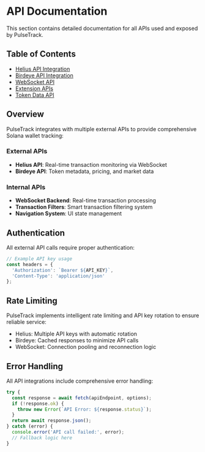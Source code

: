 # API Documentation

This section contains detailed documentation for all APIs used and exposed by PulseTrack.

## Table of Contents

- [Helius API Integration](./helius-api.md)
- [Birdeye API Integration](./birdeye-api.md)
- [WebSocket API](./websocket-api.md)
- [Extension APIs](./extension-apis.md)
- [Token Data API](./token-data-api.md)

## Overview

PulseTrack integrates with multiple external APIs to provide comprehensive Solana wallet tracking:

### External APIs
- **Helius API**: Real-time transaction monitoring via WebSocket
- **Birdeye API**: Token metadata, pricing, and market data

### Internal APIs
- **WebSocket Backend**: Real-time transaction processing
- **Transaction Filters**: Smart transaction filtering system
- **Navigation System**: UI state management

## Authentication

All external API calls require proper authentication:

```javascript
// Example API key usage
const headers = {
  'Authorization': `Bearer ${API_KEY}`,
  'Content-Type': 'application/json'
};
```

## Rate Limiting

PulseTrack implements intelligent rate limiting and API key rotation to ensure reliable service:

- Helius: Multiple API keys with automatic rotation
- Birdeye: Cached responses to minimize API calls
- WebSocket: Connection pooling and reconnection logic

## Error Handling

All API integrations include comprehensive error handling:

```javascript
try {
  const response = await fetch(apiEndpoint, options);
  if (!response.ok) {
    throw new Error(`API Error: ${response.status}`);
  }
  return await response.json();
} catch (error) {
  console.error('API call failed:', error);
  // Fallback logic here
}
```
